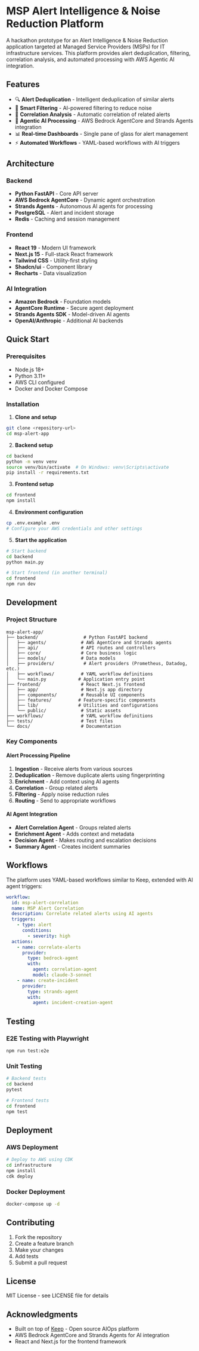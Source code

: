 # MSP Alert Intelligence & Noise Reduction Platform

A hackathon prototype for an Alert Intelligence & Noise Reduction application targeted at Managed Service Providers (MSPs) for IT infrastructure services. This platform provides alert deduplication, filtering, correlation analysis, and automated processing with AWS Agentic AI integration.

## Features

- 🔍 **Alert Deduplication** - Intelligent deduplication of similar alerts
- 🎯 **Smart Filtering** - AI-powered filtering to reduce noise
- 🔗 **Correlation Analysis** - Automatic correlation of related alerts
- 🤖 **Agentic AI Processing** - AWS Bedrock AgentCore and Strands Agents integration
- 📊 **Real-time Dashboards** - Single pane of glass for alert management
- ⚡ **Automated Workflows** - YAML-based workflows with AI triggers

## Architecture

### Backend
- **Python FastAPI** - Core API server
- **AWS Bedrock AgentCore** - Dynamic agent orchestration
- **Strands Agents** - Autonomous AI agents for processing
- **PostgreSQL** - Alert and incident storage
- **Redis** - Caching and session management

### Frontend
- **React 19** - Modern UI framework
- **Next.js 15** - Full-stack React framework
- **Tailwind CSS** - Utility-first styling
- **Shadcn/ui** - Component library
- **Recharts** - Data visualization

### AI Integration
- **Amazon Bedrock** - Foundation models
- **AgentCore Runtime** - Secure agent deployment
- **Strands Agents SDK** - Model-driven AI agents
- **OpenAI/Anthropic** - Additional AI backends

## Quick Start

### Prerequisites
- Node.js 18+
- Python 3.11+
- AWS CLI configured
- Docker and Docker Compose

### Installation

1. **Clone and setup**
```bash
git clone <repository-url>
cd msp-alert-app
```

2. **Backend setup**
```bash
cd backend
python -m venv venv
source venv/bin/activate  # On Windows: venv\Scripts\activate
pip install -r requirements.txt
```

3. **Frontend setup**
```bash
cd frontend
npm install
```

4. **Environment configuration**
```bash
cp .env.example .env
# Configure your AWS credentials and other settings
```

5. **Start the application**
```bash
# Start backend
cd backend
python main.py

# Start frontend (in another terminal)
cd frontend
npm run dev
```

## Development

### Project Structure
```
msp-alert-app/
├── backend/                 # Python FastAPI backend
│   ├── agents/             # AWS AgentCore and Strands agents
│   ├── api/                # API routes and controllers
│   ├── core/               # Core business logic
│   ├── models/             # Data models
│   ├── providers/           # Alert providers (Prometheus, Datadog, etc.)
│   ├── workflows/          # YAML workflow definitions
│   └── main.py            # Application entry point
├── frontend/               # React Next.js frontend
│   ├── app/                # Next.js app directory
│   ├── components/         # Reusable UI components
│   ├── features/          # Feature-specific components
│   ├── lib/               # Utilities and configurations
│   └── public/             # Static assets
├── workflows/              # YAML workflow definitions
├── tests/                  # Test files
└── docs/                   # Documentation
```

### Key Components

#### Alert Processing Pipeline
1. **Ingestion** - Receive alerts from various sources
2. **Deduplication** - Remove duplicate alerts using fingerprinting
3. **Enrichment** - Add context using AI agents
4. **Correlation** - Group related alerts
5. **Filtering** - Apply noise reduction rules
6. **Routing** - Send to appropriate workflows

#### AI Agent Integration
- **Alert Correlation Agent** - Groups related alerts
- **Enrichment Agent** - Adds context and metadata
- **Decision Agent** - Makes routing and escalation decisions
- **Summary Agent** - Creates incident summaries

## Workflows

The platform uses YAML-based workflows similar to Keep, extended with AI agent triggers:

```yaml
workflow:
  id: msp-alert-correlation
  name: MSP Alert Correlation
  description: Correlate related alerts using AI agents
  triggers:
    - type: alert
      conditions:
        - severity: high
  actions:
    - name: correlate-alerts
      provider:
        type: bedrock-agent
        with:
          agent: correlation-agent
          model: claude-3-sonnet
    - name: create-incident
      provider:
        type: strands-agent
        with:
          agent: incident-creation-agent
```

## Testing

### E2E Testing with Playwright
```bash
npm run test:e2e
```

### Unit Testing
```bash
# Backend tests
cd backend
pytest

# Frontend tests
cd frontend
npm test
```

## Deployment

### AWS Deployment
```bash
# Deploy to AWS using CDK
cd infrastructure
npm install
cdk deploy
```

### Docker Deployment
```bash
docker-compose up -d
```

## Contributing

1. Fork the repository
2. Create a feature branch
3. Make your changes
4. Add tests
5. Submit a pull request

## License

MIT License - see LICENSE file for details

## Acknowledgments

- Built on top of [Keep](https://github.com/keephq/keep) - Open source AIOps platform
- AWS Bedrock AgentCore and Strands Agents for AI integration
- React and Next.js for the frontend framework
